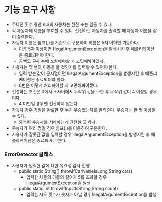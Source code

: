 # 기능 요구 사항

- 주어진 횟수 동안 n대의 자동차는 전진 또는 멈출 수 있다.
- 각 자동차에 이름을 부여할 수 있다. 전진하는 자동차를 출력할 때 자동차 이름을 같이 출력한다.
- 자동차 이름은 쉼표(,)를 기준으로 구분하며 이름은 5자 이하만 가능하다.
    - 이름 5자 이상이면 IllegalArgumentException을 발생시킨 후 애플리케이션은 종료되어야 한다.
    - 공백도 글자 수에 포함해야할 지 고민해봐야겠다. 
- 사용자는 몇 번의 이동을 할 것인지를 입력할 수 있어야 한다.
    - 입력 받는 값이 문자열이면 IllegalArgumentException을 발생시킨 후 애플리케이션은 종료되어야 한다.
    - 0번은 어떻게 처리해야할 지 고민해봐야겠다.
- 전진하는 조건은 0에서 9 사이에서 무작위 값을 구한 후 무작위 값이 4 이상일 경우이다.
    - 4 미만일 경우엔 전진하지 않는다.
- 자동차 경주 게임을 완료한 후 누가 우승했는지를 알려준다. 우승자는 한 명 이상일 수 있다.
    - 중복된 우승자를 처리하는게 관건일 듯 하다.
- 우승자가 여러 명일 경우 쉼표(,)를 이용하여 구분한다.
- 사용자가 잘못된 값을 입력할 경우 IllegalArgumentException을 발생시킨 후 애플리케이션은 종료되어야 한다.

### ErrorDetector 클래스

- 사용자가 입력한 값에 대한 유효성 검사 진행
  - public static String[] throwIfCarNameIsLong(String cars)
    - 입력한 차들의 이름의 길이가 5를 초과할 경우 IllegalArgumentException을 발생
  - public static int throwIfInputIsString(String count)
    - 입력한 시도 횟수가 숫자가 아닐 경우 IllegalArgumentException을 발생